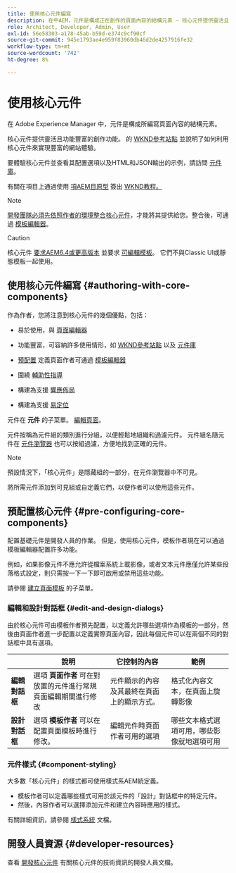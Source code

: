 ```yaml
---
title: 使用核心元件編寫
description: 在中AEM，元件是構成正在創作的頁面內容的結構元素 — 核心元件提供靈活且功能豐富的創作功能。
role: Architect, Developer, Admin, User
exl-id: 56e58303-a178-45ab-b59d-e374c9cf90cf
source-git-commit: 945e1793ae4e959f83960db46d2de4257916fe32
workflow-type: tm+mt
source-wordcount: '742'
ht-degree: 8%

---
```


# 使用核心元件

在 Adobe Experience Manager 中，元件是構成所編寫頁面內容的結構元素。

核心元件提供靈活且功能豐富的創作功能。 的 [WKND參考站點](https://wknd.site) 並說明了如何利用核心元件來實現豐富的網站體驗。

要體驗核心元件並查看其配置選項以及HTML和JSON輸出的示例，請訪問 [元件庫](https://adobe.com/go/aem_cmp_library)。

有關在項目上通過使用 [項AEM目原型](/help/developing/archetype/overview.md) 簽出 [WKND教程。](https://experienceleague.adobe.com/docs/experience-manager-learn/getting-started-wknd-tutorial-develop/overview.html?lang=zh-Hant)

>[!NOTE]
>
>[開發團隊必須先依照作者的環境整合核心元件](/help/get-started/using.md)，才能將其提供給您。整合後，可通過 [模板編輯器](https://experienceleague.adobe.com/docs/experience-manager-cloud-service/sites/authoring/features/templates.html)。

>[!CAUTION]
>
>核心元件 [要求AEM6.4或更高版本](/help/versions.md) 並要求 [可編輯模板](https://experienceleague.adobe.com/docs/experience-manager-cloud-service/sites/authoring/features/templates.html)。 它們不與Classic UI或靜態模板一起使用。

## 使用核心元件編寫 {#authoring-with-core-components}

作為作者，您將注意到核心元件的幾個優點，包括：

* 易於使用，與 [頁面編輯器](https://experienceleague.adobe.com/docs/experience-manager-cloud-service/sites/authoring/fundamentals/editing-content.html)

* 功能豐富，可容納許多使用情形，如 [WKND參考站點](https://wknd.site) 以及 [元件庫](https://adobe.com/go/aem_cmp_library)

* [預配置](#pre-configuring-core-components) 定義頁面作者可通過 [模板編輯器](https://experienceleague.adobe.com/docs/experience-manager-cloud-service/sites/authoring/features/templates.html)

* 圍繞 [輔助性指導](https://experienceleague.adobe.com/docs/experience-manager-cloud-service/sites/authoring/fundamentals/accessible-content.html)

* 構建為支援 [響應佈局](https://experienceleague.adobe.com/docs/experience-manager-cloud-service/sites/authoring/features/responsive-layout.html)

* 構建為支援 [易定位](localization.md)

元件在 **元件** 的子菜單。 [編輯頁面](https://experienceleague.adobe.com/docs/experience-manager-cloud-service/sites/authoring/fundamentals/editing-content.html)。

元件按稱為元件組的類別進行分組，以便輕鬆地組織和過濾元件。 元件組名隨元件在 [元件瀏覽器](https://experienceleague.adobe.com/docs/experience-manager-cloud-service/sites/authoring/fundamentals/editing-content.html) 也可以按組過濾，方便地找到正確的元件。

>[!NOTE]
>
>預設情況下，「核心元件」是隱藏組的一部分，在元件瀏覽器中不可見。
>
>將所需元件添加到可見組或自定義它們，以便作者可以使用這些元件。

## 預配置核心元件 {#pre-configuring-core-components}

配置基礎元件是開發人員的作業。 但是，使用核心元件，模板作者現在可以通過模板編輯器配置許多功能。

例如，如果影像元件不應允許從檔案系統上載影像，或者文本元件應僅允許某些段落格式設定，則只需按一下一下即可啟用或禁用這些功能。

請參閱 [建立頁面模板](https://experienceleague.adobe.com/docs/experience-manager-cloud-service/sites/authoring/features/templates.html) 的子菜單。

### 編輯和設計對話框 {#edit-and-design-dialogs}

由於核心元件可由模板作者預先配置，以定義允許哪些選項作為模板的一部分，然後由頁面作者進一步配置以定義實際頁面內容，因此每個元件可以在兩個不同的對話框中具有選項。

|  | 說明 | 它控制的內容 | 範例 |
|--- |--- |--- |--- |
| **編輯對話框** | 選項 **頁面作者** 可在對放置的元件進行常規頁面編輯期間進行修改 | 元件顯示的內容及其最終在頁面上的顯示方式。 | 格式化內容文本，在頁面上旋轉影像 |
| **設計對話框** | 選項 **模板作者** 可以在配置頁面模板時進行修改。 | 編輯元件時頁面作者可用的選項 | 哪些文本格式選項可用，哪些影像就地選項可用 |

### 元件樣式 {#component-styling}

大多數「核心元件」的樣式都可使用樣式系AEM統定義。

* 模板作者可以定義哪些樣式可用於該元件的「設計」對話框中的特定元件。
* 然後，內容作者可以選擇添加元件和建立內容時應用的樣式。

有關詳細資訊，請參閱 [樣式系統](https://experienceleague.adobe.com/docs/experience-manager-cloud-service/sites/authoring/features/style-system.html) 文檔。

## 開發人員資源 {#developer-resources}

查看 [開發核心元件](/help/developing/overview.md) 有關核心元件的技術資訊的開發人員文檔。
